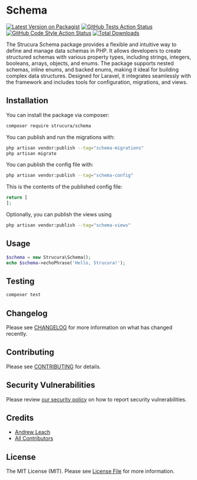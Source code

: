 # Schema

[![Latest Version on Packagist](https://img.shields.io/packagist/v/strucura/schema.svg?style=flat-square)](https://packagist.org/packages/strucura/schema)
[![GitHub Tests Action Status](https://img.shields.io/github/actions/workflow/status/strucura/schema/run-tests.yml?branch=main&label=tests&style=flat-square)](https://github.com/strucura/schema/actions?query=workflow%3Arun-tests+branch%3Amain)
[![GitHub Code Style Action Status](https://img.shields.io/github/actions/workflow/status/strucura/schema/fix-php-code-style-issues.yml?branch=main&label=code%20style&style=flat-square)](https://github.com/strucura/schema/actions?query=workflow%3A"Fix+PHP+code+style+issues"+branch%3Amain)
[![Total Downloads](https://img.shields.io/packagist/dt/strucura/schema.svg?style=flat-square)](https://packagist.org/packages/strucura/schema)

The Strucura Schema package provides a flexible and intuitive way to define and manage data schemas in PHP. It allows developers to create structured schemas with various property types, including strings, integers, booleans, arrays, objects, and enums. The package supports nested schemas, inline enums, and backed enums, making it ideal for building complex data structures. Designed for Laravel, it integrates seamlessly with the framework and includes tools for configuration, migrations, and views.

## Installation

You can install the package via composer:

```bash
composer require strucura/schema
```

You can publish and run the migrations with:

```bash
php artisan vendor:publish --tag="schema-migrations"
php artisan migrate
```

You can publish the config file with:

```bash
php artisan vendor:publish --tag="schema-config"
```

This is the contents of the published config file:

```php
return [
];
```

Optionally, you can publish the views using

```bash
php artisan vendor:publish --tag="schema-views"
```

## Usage

```php
$schema = new Strucura\Schema();
echo $schema->echoPhrase('Hello, Strucura!');
```

## Testing

```bash
composer test
```

## Changelog

Please see [CHANGELOG](CHANGELOG.md) for more information on what has changed recently.

## Contributing

Please see [CONTRIBUTING](CONTRIBUTING.md) for details.

## Security Vulnerabilities

Please review [our security policy](../../security/policy) on how to report security vulnerabilities.

## Credits

- [Andrew Leach](https://github.com/7387639+andyleach)
- [All Contributors](../../contributors)

## License

The MIT License (MIT). Please see [License File](LICENSE.md) for more information.
